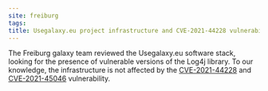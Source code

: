 ```yaml
---
site: freiburg
tags:
title: Usegalaxy.eu project infrastructure and CVE-2021-44228 vulnerability
---
```


The Freiburg galaxy team reviewed the Usegalaxy.eu software stack, looking for the presence of vulnerable versions of the Log4j library. 
To our knowledge, the infrastructure is not affected by the [CVE-2021-44228](https://cve.mitre.org/cgi-bin/cvename.cgi?name=CVE-2021-44228) and [CVE-2021-45046](https://cve.mitre.org/cgi-bin/cvename.cgi?name=CVE-2021-45046) vulnerability.
